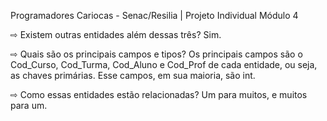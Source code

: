 Programadores Cariocas - Senac/Resilia |
Projeto Individual Módulo 4

⇨ Existem outras entidades além dessas três? Sim.

⇨ Quais são os principais campos e tipos? Os principais campos são o Cod_Curso, Cod_Turma, Cod_Aluno e Cod_Prof de cada entidade, ou seja, as chaves primárias. Esse campos, em sua maioria, são int.

⇨ Como essas entidades estão relacionadas? Um para muitos, e muitos para um.
